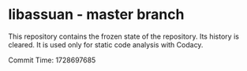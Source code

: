 # libassuan - master branch

This repository contains the frozen state of the repository.
Its history is cleared. It is used only for static code
analysis with Codacy.

Commit Time: 1728697685